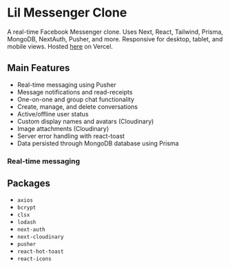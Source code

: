 # Lil Messenger Clone

A real-time Facebook Messenger clone. Uses Next, React, Tailwind, Prisma, MongoDB, NextAuth, Pusher, and more. Responsive for desktop, tablet, and mobile views. Hosted [here](https://lil-messenger-clone.vercel.app/) on Vercel.

## Main Features
- Real-time messaging using Pusher
- Message notifications and read-receipts
- One-on-one and group chat functionality
- Create, manage, and delete conversations
- Active/offline user status
- Custom display names and avatars (Cloudinary)
- Image attachments (Cloudinary)
- Server error handling with react-toast
- Data persisted through MongoDB database using Prisma

### Real-time messaging

## Packages
- `axios`
- `bcrypt`
- `clsx`
- `lodash`
- `next-auth`
- `next-cloudinary`
- `pusher`
- `react-hot-toast`
- `react-icons`
